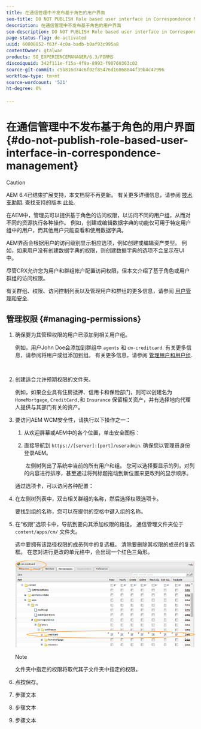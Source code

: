 ```yaml
---
title: 在通信管理中不发布基于角色的用户界面
seo-title: DO NOT PUBLISH Role based user interface in Correspondence Management
description: 在通信管理中不发布基于角色的用户界面
seo-description: DO NOT PUBLISH Role based user interface in Correspondence Management
page-status-flag: de-activated
uuid: 60808852-f63f-4c0a-badb-b0af93c995a8
contentOwner: gtalwar
products: SG_EXPERIENCEMANAGER/6.3/FORMS
discoiquuid: 342f111e-f15a-4f9a-8993-f90760363c02
source-git-commit: c5b816d74c6f02f85476d16868844f39b4c47996
workflow-type: tm+mt
source-wordcount: '521'
ht-degree: 0%

---
```



# 在通信管理中不发布基于角色的用户界面 {#do-not-publish-role-based-user-interface-in-correspondence-management}

>[!CAUTION]
>
>AEM 6.4已结束扩展支持，本文档将不再更新。 有关更多详细信息，请参阅 [技术支助期](https://helpx.adobe.com/cn/support/programs/eol-matrix.html). 查找支持的版本 [此处](https://experienceleague.adobe.com/docs/).

在AEM中，管理员可以提供基于角色的访问权限，以访问不同的用户组，从而对不同的资源执行各种操作。 例如，创建或编辑数据字典的功能仅可用于特定用户组中的用户，而其他用户只能查看和使用数据字典。

AEM界面会根据用户的访问级别显示相应选项，例如创建或编辑资产类型。 例如，如果用户没有创建数据字典的权限，则创建数据字典的选项不会显示在UI中。

尽管CRX允许您为用户和群组帐户配置访问权限，但本文介绍了基于角色或用户群组的访问权限。

有关群组、权限、访问控制列表以及管理用户和群组的更多信息，请参阅 [用户管理和安全](/help/sites-administering/security.md).

## 管理权限 {#managing-permissions}

1. 确保要为其管理权限的用户已添加到相关用户组。

   例如，用户John Doe会添加到群组中 `agents` 和 `cm-creditcard`. 有关更多信息，请参阅将用户或组添加到组。 有关更多信息，请参阅 [管理用户和用户组](/help/communities/users.md).

   ![]()

1. 创建适合允许预期权限的文件夹。

   例如，如果企业具有住房抵押、信用卡和保险部门，则可以创建名为 `HomeMortgage`, `CreditCard,`和 `Insurance` 保留相关资产，并有选择地向代理人提供与其部门有关的资产。

1. 要访问AEM WCM安全性，请执行以下操作之一：

   1. 从欢迎屏幕或AEM中的各个位置，单击安全图标：

   1. 直接导航到 `https://[server]:[port]/useradmin`. 确保您以管理员身份登录AEM。

      ![]()
   左侧树列出了系统中当前的所有用户和组。 您可以选择要显示的列，对列的内容进行排序，甚至通过将列标题拖动到新位置来更改列的显示顺序。

   通过选项卡，可以访问各种配置：

1. 在左侧树列表中，双击相关群组的名称，然后选择权限选项卡。

   要找到组的名称，您可以在提供的空格中键入组的名称。

1. 在“权限”选项卡中，导航到要向其添加权限的路径。 通信管理文件夹位于 `content/apps/cm/` 文件夹。

   选中要拥有该路径权限的成员列中的复选框。 清除要删除其权限的成员的复选框。 在您对进行更改的单元格中，会出现一个红色三角形。

   ![useradmin-creditcard](assets/useradmin-creditcard.png)

   >[!NOTE]
   >
   >文件夹中指定的权限将取代其子文件夹中指定的权限。

1. 点按保存。
1. 步骤文本
1. 步骤文本
1. 步骤文本

